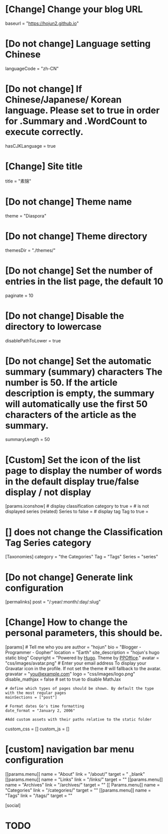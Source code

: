 # [Change] Change your blog URL 
baseurl = "https://hojun2.github.io" 
# [Do not change] Language setting Chinese 
languageCode = "zh-CN" 
# [Do not change] If Chinese/Japanese/ Korean language. Please set to true in order for .Summary and .WordCount to execute correctly. 
hasCJKLanguage = true 
# [Change] Site title 
title = "素锦" 
# [Do not change] Theme name 
theme = "Diaspora" 
# [Do not change] Theme directory 
themesDir = "./themes/" 
# [Do not change] Set the number of entries in the list page, the default 10 
paginate = 10 
# [Do not change] Disable the directory to lowercase 
disablePathToLower = true 
# [Do not change] Set the automatic summary (summary) characters The number is 50. If the article description is empty, the summary will automatically use the first 50 characters of the article as the summary. 
summaryLength = 50 

# [Custom] Set the icon of the list page to display the number of words in the default display true/false display / not display
[params.iconshow] 
    # display classification 
    category to true = 
    # is not displayed series (related) 
    Series to false = 
    # display tag 
    Tag to true = 

# [] does not change the Classification Tag Series category 
[Taxonomies] 
  category = "the Categories" 
  Tag = "Tags" 
  Series = "series" 
# [Do not change] Generate link configuration 
[permalinks] 
    post = "/:year/:month/:day/:slug" 
# [Change] How to change the personal parameters, this should be. 
[params] 
    # Tell me who you are 
    author = "hojun" 
    bio = "Blogger - Programmer - Gopher" 
    location = "Earth" 
    site_description = "hojun's hugo static blog"
    Copyright = "Powered by [Hugo](//gohugo.io). Theme by [PPOffice](http://github.com/ppoffice)." 
    avatar = "css/images/avatar.png" 
    # Enter your email address To display your Gravatar icon in the profile. If not set the theme 
    # will fallback to the avatar. 
    gravatar = "you@example.com" 
    logo = "css/images/logo.png" 
    disable_mathjax = false # set to true to disable MathJax 

    # define which types of pages should be shown. By default the type with the most regular pages 
    mainSections = ["post"] 

    # Format dates Go's time formatting 
    date_format = "January 2, 2006" 

    #Add custom assets with their paths relative to the static folder 
  custom_css = [] 
  custom_js = [] 

# [custom] navigation bar menu configuration 
[[params.menu]] 
    name = "About" 
    link = "/about/" 
    target = " _blank" 
[[params.menu]] 
    name = "Links" 
    link = "/links/" 
    target = "" 
[[params.menu]] 
    name = "Archives" 
    link = "/archives/" 
    target = "" 
[[ Params.menu]] 
    name = "Categories" 
    link = "/categories/" 
    target = "" 
[[params.menu]] 
    name = "Tags" 
    link = "/tags/" 
    target = "" 


[social] 
# TODO